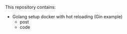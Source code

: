 This repository contains:
- Golang setup docker with hot reloading (Gin example)
    - post
    - code
